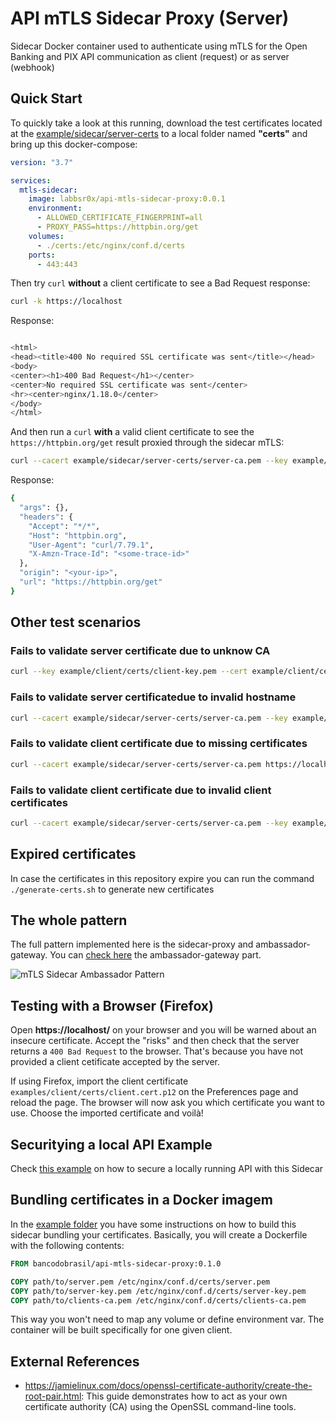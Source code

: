 # API mTLS Sidecar Proxy (Server)

Sidecar Docker container used to authenticate using mTLS for the Open Banking and PIX API communication as client (request) or as server (webhook)

## Quick Start

To quickly take a look at this running, download the test certificates located at the [example/sidecar/server-certs](/example/sidecar/server-certs) to a local folder named **"certs"** and bring up this docker-compose:

```yml
version: "3.7"

services:
  mtls-sidecar:
    image: labbsr0x/api-mtls-sidecar-proxy:0.0.1
    environment:
      - ALLOWED_CERTIFICATE_FINGERPRINT=all
      - PROXY_PASS=https://httpbin.org/get
    volumes:
      - ./certs:/etc/nginx/conf.d/certs
    ports:
      - 443:443
```

Then try `curl` **without** a client certificate to see a Bad Request response:

```bash
curl -k https://localhost
```

Response:

```bash

<html>
<head><title>400 No required SSL certificate was sent</title></head>
<body>
<center><h1>400 Bad Request</h1></center>
<center>No required SSL certificate was sent</center>
<hr><center>nginx/1.18.0</center>
</body>
</html>

```

And then run a `curl` **with** a valid client certificate to see the `https://httpbin.org/get` result proxied through the sidecar mTLS:

```bash
curl --cacert example/sidecar/server-certs/server-ca.pem --key example/client/certs/client-key.pem --cert example/client/certs/client.pem https://localhost
```

Response:

```bash
{
  "args": {},
  "headers": {
    "Accept": "*/*",
    "Host": "httpbin.org",
    "User-Agent": "curl/7.79.1",
    "X-Amzn-Trace-Id": "<some-trace-id>"
  },
  "origin": "<your-ip>",
  "url": "https://httpbin.org/get"
}
```

## Other test scenarios

### Fails to validate server certificate due to unknow CA

```bash
curl --key example/client/certs/client-key.pem --cert example/client/certs/client.pem https://localhost
```

### Fails to validate server certificatedue to invalid hostname

```bash
curl --cacert example/sidecar/server-certs/server-ca.pem --key example/client/certs/client-key.pem --cert example/client/certs/client.pem https://127.0.0.1
```

### Fails to validate client certificate due to missing certificates

```bash
curl --cacert example/sidecar/server-certs/server-ca.pem https://localhost
```

### Fails to validate client certificate due to invalid client certificates

```bash
curl --cacert example/sidecar/server-certs/server-ca.pem --key example/sidecar/server-certs/server-key.pem --cert example/sidecar/server-certs/server.pem https://localhost
```

## Expired certificates

In case the certificates in this repository expire you can run the command `./generate-certs.sh` to generate new certificates

## The whole pattern

The full pattern implemented here is the sidecar-proxy and ambassador-gateway. You can [check here](https://github.com/bancodobrasil/api-mtls-ambassador-gateway) the ambassador-gateway part.

![mTLS Sidecar Ambassador Pattern](mTLS-sidecar-ambassador.png)

## Testing with a Browser (Firefox)

Open **https://localhost/** on your browser and you will be warned about an insecure certificate. Accept the "risks" and then check that the server returns a `400 Bad Request` to the browser. That's because you have not provided a client cetificate accepted by the server.

If using Firefox, import the client certificate `examples/client/certs/client.cert.p12` on the Preferences page and reload the page. The browser will now ask you which certificate you want to use. Choose the imported certificate and voilà!

## Securitying a local API Example

Check [this example](/example) on how to secure a locally running API with this Sidecar

## Bundling certificates in a Docker imagem

In the [example folder](/example) you have some instructions on how to build this sidecar bundling your certificates. Basically, you will create a Dockerfile with the following contents:

```Dockerfile
FROM bancodobrasil/api-mtls-sidecar-proxy:0.1.0

COPY path/to/server.pem /etc/nginx/conf.d/certs/server.pem
COPY path/to/server-key.pem /etc/nginx/conf.d/certs/server-key.pem
COPY path/to/clients-ca.pem /etc/nginx/conf.d/certs/clients-ca.pem
```

This way you won't need to map any volume or define environment var. The container will be built specifically for one given client.

## External References

- https://jamielinux.com/docs/openssl-certificate-authority/create-the-root-pair.html: This guide demonstrates how to act as your own certificate authority (CA) using the OpenSSL command-line tools.
